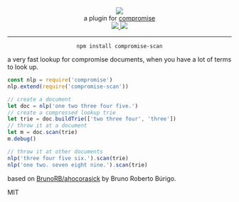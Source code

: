 <div align="center">
  <img src="https://cloud.githubusercontent.com/assets/399657/23590290/ede73772-01aa-11e7-8915-181ef21027bc.png" />

  <div>a plugin for <a href="https://github.com/spencermountain/compromise/">compromise</a></div>
  
  <!-- npm version -->
  <a href="https://npmjs.org/package/compromise-scan">
    <img src="https://img.shields.io/npm/v/compromise-scan.svg?style=flat-square" />
  </a>
  
  <!-- file size -->
  <a href="https://unpkg.com/compromise-scan/builds/compromise-scan.min.js">
    <img src="https://badge-size.herokuapp.com/spencermountain/compromise-scan/master/builds/compromise-scan.min.js" />
  </a>
   <hr/>
</div>

<div align="center">
  <code>npm install compromise-scan</code>
</div>

a very fast lookup for compromise documents, when you have a lot of terms to look up.

```js
const nlp = require('compromise')
nlp.extend(require('compromise-scan'))

// create a document
let doc = nlp('one two three four five.')
// create a compressed lookup trie
let trie = doc.buildTrie(['two three four', 'three'])
// throw it at a document
let m = doc.scan(trie)
m.debug()

// throw it at other documents
nlp('three four five six.').scan(trie)
nlp('one two. seven eight nine.').scan(trie)
```

based on [BrunoRB/ahocorasick](https://github.com/BrunoRB/ahocorasick) by Bruno Roberto Búrigo.

MIT
